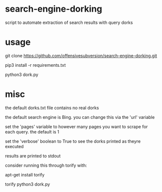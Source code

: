 # search-engine-dorking
script to automate extraction of search results with query dorks

# usage
git clone https://github.com/offensivesubversion/search-engine-dorking.git

pip3 install -r requirements.txt

python3 dork.py

# misc
the default dorks.txt file contains no real dorks

the default search engine is Bing. you can change this via the 'url' variable

set the 'pages' variable to however many pages you want to scrape for each query. the default is 1

set the 'verbose' boolean to True to see the dorks printed as theyre executed

results are printed to stdout

consider running this through torify with:

apt-get install torify

torify python3 dork.py
